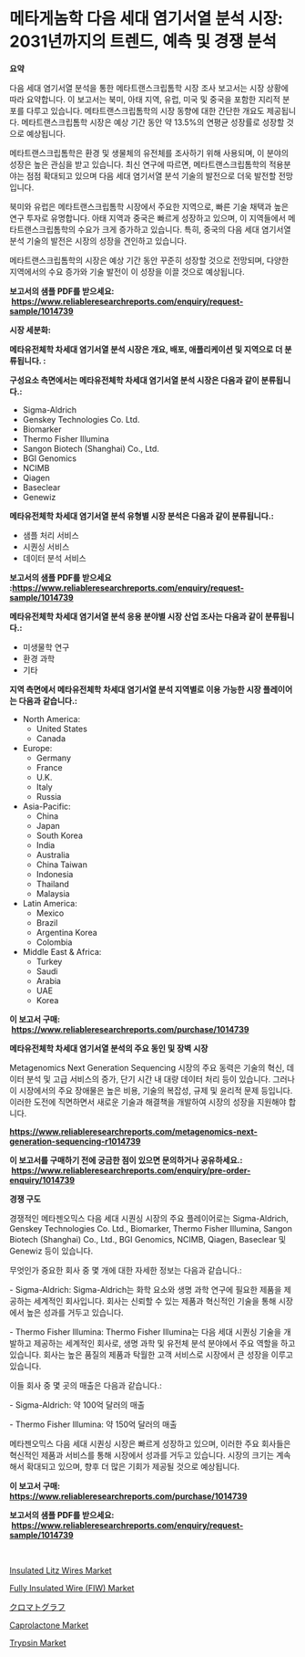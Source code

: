 <p><h1>메타게놈학 다음 세대 염기서열 분석 시장: 2031년까지의 트렌드, 예측 및 경쟁 분석</h1></p><p><strong>요약</strong></p>
<p><p>다음 세대 염기서열 분석을 통한 메타트랜스크립톰학 시장 조사 보고서는 시장 상황에 따라 요약합니다. 이 보고서는 북미, 아태 지역, 유럽, 미국 및 중국을 포함한 지리적 분포를 다루고 있습니다. 메타트랜스크립톰학의 시장 동향에 대한 간단한 개요도 제공됩니다. 메타트랜스크립톰학 시장은 예상 기간 동안 약 13.5%의 연평균 성장률로 성장할 것으로 예상됩니다.</p><p>메타트랜스크립톰학은 환경 및 생물체의 유전체를 조사하기 위해 사용되며, 이 분야의 성장은 높은 관심을 받고 있습니다. 최신 연구에 따르면, 메타트랜스크립톰학의 적용분야는 점점 확대되고 있으며 다음 세대 염기서열 분석 기술의 발전으로 더욱 발전할 전망입니다.</p><p>북미와 유럽은 메타트랜스크립톰학 시장에서 주요한 지역으로, 빠른 기술 채택과 높은 연구 투자로 유명합니다. 아태 지역과 중국은 빠르게 성장하고 있으며, 이 지역들에서 메타트랜스크립톰학의 수요가 크게 증가하고 있습니다. 특히, 중국의 다음 세대 염기서열 분석 기술의 발전은 시장의 성장을 견인하고 있습니다.</p><p>메타트랜스크립톰학의 시장은 예상 기간 동안 꾸준히 성장할 것으로 전망되며, 다양한 지역에서의 수요 증가와 기술 발전이 이 성장을 이끌 것으로 예상됩니다.</p></p>
<p><strong>보고서의 샘플 PDF를 받으세요: &nbsp;<a href="https://www.reliableresearchreports.com/enquiry/request-sample/1014739">https://www.reliableresearchreports.com/enquiry/request-sample/1014739</a></strong></p>
<p><strong>시장 세분화:</strong></p>
<p><strong> 메타유전체학 차세대 염기서열 분석 시장은 개요, 배포, 애플리케이션 및 지역으로 더 분류됩니다. :</strong></p>
<p><strong>구성요소 측면에서는 메타유전체학 차세대 염기서열 분석 시장은 다음과 같이 분류됩니다.:</strong></p>
<p><ul><li>Sigma-Aldrich</li><li>Genskey Technologies Co. Ltd.</li><li>Biomarker</li><li>Thermo Fisher Illumina</li><li>Sangon Biotech (Shanghai) Co., Ltd.</li><li>BGI Genomics</li><li>NCIMB</li><li>Qiagen</li><li>Baseclear</li><li>Genewiz</li></ul></p>
<p><strong> 메타유전체학 차세대 염기서열 분석 유형별 시장 분석은 다음과 같이 분류됩니다.:</strong></p>
<p><ul><li>샘플 처리 서비스</li><li>시퀀싱 서비스</li><li>데이터 분석 서비스</li></ul></p>
<p><strong>보고서의 샘플 PDF를 받으세요 :<a href="https://www.reliableresearchreports.com/enquiry/request-sample/1014739">https://www.reliableresearchreports.com/enquiry/request-sample/1014739</a></strong></p>
<p><strong> 메타유전체학 차세대 염기서열 분석 응용 분야별 시장 산업 조사는 다음과 같이 분류됩니다.:</strong></p>
<p><ul><li>미생물학 연구</li><li>환경 과학</li><li>기타</li></ul></p>
<p><strong>지역 측면에서 메타유전체학 차세대 염기서열 분석 지역별로 이용 가능한 시장 플레이어는 다음과 같습니다.:</strong></p>
<p><ul>
    <li>
        North America:
        <ul>
            <li>United States</li>
            <li>Canada</li>
        </ul>
    </li>
    <li>
        Europe:
        <ul>
            <li>Germany</li>
            <li>France</li>
            <li>U.K.</li>
            <li>Italy</li>
            <li>Russia</li>
        </ul>
    </li>
    <li>
        Asia-Pacific:
        <ul>
            <li>China</li>
            <li>Japan</li>
            <li>South Korea</li>
            <li>India</li>
            <li>Australia</li>
            <li>China Taiwan</li>
            <li>Indonesia</li>
            <li>Thailand</li>
            <li>Malaysia</li>
        </ul>
    </li>
    <li>
        Latin America:
        <ul>
            <li>Mexico</li>
            <li>Brazil</li>
            <li>Argentina Korea</li>
            <li>Colombia</li>
        </ul>
    </li>
    <li>
        Middle East & Africa:
        <ul>
            <li>Turkey</li>
            <li>Saudi</li>
            <li>Arabia</li>
            <li>UAE</li>
            <li>Korea</li>
        </ul>
    </li>
    </ul></p>
<p><strong>이 보고서 구매: &nbsp;<a href="https://www.reliableresearchreports.com/purchase/1014739">https://www.reliableresearchreports.com/purchase/1014739</a></strong></p>
<p><strong>메타유전체학 차세대 염기서열 분석의 주요 동인 및 장벽 시장</strong></p>
<p><p>Metagenomics Next Generation Sequencing 시장의 주요 동력은 기술의 혁신, 데이터 분석 및 고급 서비스의 증가, 단기 시간 내 대량 데이터 처리 등이 있습니다. 그러나 이 시장에서의 주요 장애물은 높은 비용, 기술의 복잡성, 규제 및 윤리적 문제 등입니다. 이러한 도전에 직면하면서 새로운 기술과 해결책을 개발하여 시장의 성장을 지원해야 합니다.</p></p>
<p><strong><a href="https://www.reliableresearchreports.com/metagenomics-next-generation-sequencing-r1014739">https://www.reliableresearchreports.com/metagenomics-next-generation-sequencing-r1014739</a></strong></p>
<p><strong>이 보고서를 구매하기 전에 궁금한 점이 있으면 문의하거나 공유하세요.: &nbsp;<a href="https://www.reliableresearchreports.com/enquiry/pre-order-enquiry/1014739">https://www.reliableresearchreports.com/enquiry/pre-order-enquiry/1014739</a></strong></p>
<p><strong>경쟁 구도</strong></p>
<p><p>경쟁적인 메타젠오믹스 다음 세대 시퀀싱 시장의 주요 플레이어로는 Sigma-Aldrich, Genskey Technologies Co. Ltd., Biomarker, Thermo Fisher Illumina, Sangon Biotech (Shanghai) Co., Ltd., BGI Genomics, NCIMB, Qiagen, Baseclear 및 Genewiz 등이 있습니다.</p><p>무엇인가 중요한 회사 중 몇 개에 대한 자세한 정보는 다음과 같습니다.:</p><p>- Sigma-Aldrich: Sigma-Aldrich는 화학 요소와 생명 과학 연구에 필요한 제품을 제공하는 세계적인 회사입니다. 회사는 신뢰할 수 있는 제품과 혁신적인 기술을 통해 시장에서 높은 성과를 거두고 있습니다.</p><p>- Thermo Fisher Illumina: Thermo Fisher Illumina는 다음 세대 시퀀싱 기술을 개발하고 제공하는 세계적인 회사로, 생명 과학 및 유전체 분석 분야에서 주요 역할을 하고 있습니다. 회사는 높은 품질의 제품과 탁월한 고객 서비스로 시장에서 큰 성장을 이루고 있습니다.</p><p>이들 회사 중 몇 곳의 매출은 다음과 같습니다.:</p><p>- Sigma-Aldrich: 약 100억 달러의 매출</p><p>- Thermo Fisher Illumina: 약 150억 달러의 매출</p><p>메타젠오믹스 다음 세대 시퀀싱 시장은 빠르게 성장하고 있으며, 이러한 주요 회사들은 혁신적인 제품과 서비스를 통해 시장에서 성과를 거두고 있습니다. 시장의 크기는 계속해서 확대되고 있으며, 향후 더 많은 기회가 제공될 것으로 예상됩니다.</p></p>
<p><strong>이 보고서 구매: &nbsp; <a href="https://www.reliableresearchreports.com/purchase/1014739">https://www.reliableresearchreports.com/purchase/1014739</a></strong></p>
<p><strong>보고서의 샘플 PDF를 받으세요: &nbsp;<a href="https://www.reliableresearchreports.com/enquiry/request-sample/1014739">https://www.reliableresearchreports.com/enquiry/request-sample/1014739</a></strong><strong></strong></p>
<p>&nbsp;</p>
<p><p><a href="https://www.linkedin.com/pulse/insulated-litz-wires-market-growth-trends-covid-19-impact-forecasts-jjype?trackingId=fTM4ZhC%2F7si%2BRe1i5ulZbg%3D%3D">Insulated Litz Wires Market</a></p><p><a href="https://www.linkedin.com/pulse/fully-insulated-wire-fiw-market-analysis-size-global-nnt4e?trackingId=ewK%2FiZg4rT%2BsaTxVcvaL5A%3D%3D">Fully Insulated Wire (FIW) Market</a></p><p><a href="https://medium.com/@nicolaseller56452023/%E3%82%AF%E3%83%AD%E3%83%9E%E3%83%88%E3%82%B0%E3%83%A9%E3%83%95%E3%81%AE%E5%B8%82%E5%A0%B4%E5%88%86%E6%9E%90-%E3%81%9D%E3%81%AEcagr-%E5%B8%82%E5%A0%B4%E3%82%BB%E3%82%B0%E3%83%A1%E3%83%B3%E3%83%86%E3%83%BC%E3%82%B7%E3%83%A7%E3%83%B3-%E3%81%8A%E3%82%88%E3%81%B3%E4%B8%96%E7%95%8C%E3%81%AE%E7%94%A3%E6%A5%AD%E6%A6%82%E8%A6%B3-343403a51f7b">クロマトグラフ</a></p><p><a href="https://github.com/singletonthaxterkelliehr2df/Market-Research-Report-List-2/blob/main/caprolactone-market.md">Caprolactone Market</a></p><p><a href="https://github.com/kufem1/Market-Research-Report-List-2/blob/main/trypsin-market.md">Trypsin Market</a></p></p>